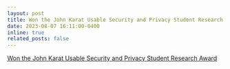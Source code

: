 ```yaml
---
layout: post
title: Won the John Karat Usable Security and Privacy Student Research Award
date: 2023-08-07 16:11:00-0400
inline: true
related_posts: false
---
```


<a href="https://www.cs.umd.edu/article/2023/08/recent-alum-kelsey-fulton-receives-john-karat-award">Won the John Karat Usable Security and Privacy Student Research Award</a>
